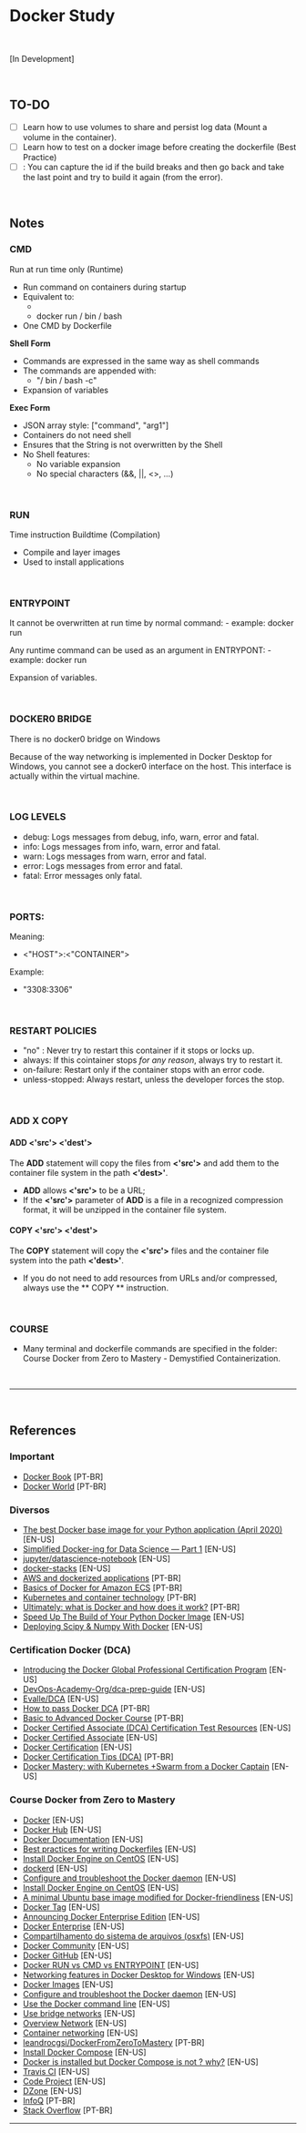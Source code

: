 # Docker Study

</br>

[In Development]

</br>

## TO-DO

- [ ] Learn how to use volumes to share and persist log data (Mount a volume in the container).
- [ ] Learn how to test on a docker image before creating the dockerfile (Best Practice)
- [ ] <none>: You can capture the id if the build breaks and then go back and take the last point and try to build it again (from the error).

<br />

## Notes

### CMD
Run at run time only (Runtime)

- Run command on containers during startup
- Equivalent to:
  - <arguments> <command>
  - docker run <arguments> / bin / bash
- One CMD by Dockerfile

**Shell Form**
- Commands are expressed in the same way as shell commands
- The commands are appended with:
  - "/ bin / bash -c"
- Expansion of variables

**Exec Form**

- JSON array style: ["command", "arg1"]
- Containers do not need shell
- Ensures that the String is not overwritten by the Shell
- No Shell features:
  - No variable expansion
  - No special characters (&&, ||, <>, ...)

</br>

### RUN
Time instruction Buildtime (Compilation)

- Compile and layer images
- Used to install applications

</br>

### ENTRYPOINT
It cannot be overwritten at run time by normal command:
    - example: docker run <arguments> <command>

Any runtime command can be used as an argument in ENTRYPONT:
    - example: docker run <arguments> <command>

Expansion of variables.

</br>

### DOCKER0 BRIDGE
There is no docker0 bridge on Windows

Because of the way networking is implemented in Docker Desktop for Windows, you cannot see a docker0 interface on the host.
This interface is actually within the virtual machine.

</br>

### LOG LEVELS
- debug: Logs messages from debug, info, warn, error and fatal.
- info: Logs messages from info, warn, error and fatal.
- warn: Logs messages from warn, error and fatal.
- error: Logs messages from error and fatal.
- fatal: Error messages only fatal.

</br>

### PORTS:
Meaning:
  - <"HOST">:<"CONTAINER">

Example:
  - "3308:3306" 

</br>

### RESTART POLICIES
- "no" : Never try to restart this container if it stops or locks up.
- always: If this cointainer stops *for any reason*, always try to restart it.
- on-failure: Restart only if the container stops with an error code.
- unless-stopped: Always restart, unless the developer forces the stop.

</br>

### ADD X COPY

#### ADD <'src'> <'dest'>
The **ADD** statement will copy the files from **<'src'>** and add them to the container file system in the path **<'dest>'**.
  - **ADD** allows **<'src'>** to be a URL;
  - If the **<'src'>** parameter of **ADD** is a file in a recognized compression format, it will be unzipped in the container file system.
  
#### COPY <'src'> <'dest'>
The **COPY** statement will copy the **<'src'>** files and the container file system into the path **<'dest>'**.
  - If you do not need to add resources from URLs and/or compressed, always use the ** COPY ** instruction.

</br>

### COURSE
- Many terminal and dockerfile commands are specified in the folder: Course Docker from Zero to Mastery - Demystified Containerization.

</br>

***  

</br>
 
## References

### Important
- [Docker Book](http://stack.desenvolvedor.expert/appendix/docker/comandos.html) [PT-BR]
- [Docker World](https://www.mundodocker.com.br/) [PT-BR]

### Diversos
- [The best Docker base image for your Python application (April 2020)](https://pythonspeed.com/articles/base-image-python-docker-images/) [EN-US]
- [Simplified Docker-ing for Data Science — Part 1](https://becominghuman.ai/docker-for-data-science-part-1-dd41e5ef1d80) [EN-US]
- [jupyter/datascience-notebook](https://hub.docker.com/r/jupyter/datascience-notebook/) [EN-US]
- [docker-stacks](https://github.com/jupyter/docker-stacks) [EN-US]
- [AWS and dockerized applications](https://imasters.com.br/aws/aws-e-as-aplicacoes-dockerizadas) [PT-BR]
- [Basics of Docker for Amazon ECS](https://docs.aws.amazon.com/pt_br/AmazonECS/latest/developerguide/docker-basics.html) [PT-BR]
- [Kubernetes and container technology](https://www.redhat.com/pt-br/topics/containers/what-is-kubernetes#) [PT-BR]
- [Ultimately: what is Docker and how does it work?](https://www.treinaweb.com.br/blog/no-final-das-contas-o-que-e-o-docker-e-como-ele-funciona/) [PT-BR]
- [Speed Up The Build of Your Python Docker Image](https://vsupalov.com/speed-up-python-docker-image-build/) [EN-US]
- [Deploying Scipy & Numpy With Docker](https://medium.com/google-cloud/deploying-scipy-numpy-with-docker-205e9afac3b0) [EN-US]

### Certification Docker (DCA)

- [Introducing the Docker Global Professional Certification Program](https://www.docker.com/blog/introducing-docker-global-professional-certification-program/) [EN-US]
- [DevOps-Academy-Org/dca-prep-guide](https://github.com/DevOps-Academy-Org/dca-prep-guide) [EN-US]
- [Evalle/DCA](https://github.com/Evalle/DCA) [EN-US]
- [How to pass Docker DCA](https://medium.com/@cristianvitortrucco/docker-dca-8be5bb09eb44) [PT-BR] 
- [Basic to Advanced Docker Course](https://ctnovatec.com.br/cursos/trilha-infraestrutura-virtualizacao-e-nuvem/curso-docker-basico-avancado/) [PT-BR] 
- [Docker Certified Associate (DCA) Certification Test Resources](https://djitz.com/certification/docker-certified-associate-dca-certification-test-resources/) [EN-US]
- [Docker Certified Associate](https://credentials.docker.com/66eab09f-95c5-45ba-9bf5-f82923246692) [EN-US]
- [Docker Certification](https://success.docker.com/certification) [EN-US]
- [Docker Certification Tips (DCA)](https://www.jlcp.com.br/docker-dicas-para-certificacao-dca/) [PT-BR]
- [Docker Mastery: with Kubernetes +Swarm from a Docker Captain](https://www.udemy.com/course/docker-mastery/) [EN-US]

### Course Docker from Zero to Mastery

- [Docker](https://www.docker.com/) [EN-US]
- [Docker Hub](https://hub.docker.com/) [EN-US]
- [Docker Documentation](https://docs.docker.com/) [EN-US]
- [Best practices for writing Dockerfiles](https://docs.docker.com/develop/develop-images/dockerfile_best-practices/) [EN-US]
- [Install Docker Engine on CentOS](https://docs.docker.com/engine/install/centos/) [EN-US]
- [dockerd](https://docs.docker.com/engine/reference/commandline/dockerd/) [EN-US]
- [Configure and troubleshoot the Docker daemon](https://docs.docker.com/config/daemon/) [EN-US]
- [Install Docker Engine on CentOS](https://docs.docker.com/engine/install/centos/) [EN-US]
- [A minimal Ubuntu base image modified for Docker-friendliness](https://github.com/phusion/baseimage-docker) [EN-US]
- [Docker Tag](https://docs.docker.com/engine/reference/commandline/tag/) [EN-US]
- [Announcing Docker Enterprise Edition](https://www.docker.com/blog/docker-enterprise-edition/) [EN-US]
- [Docker Enterprise](https://www.mirantis.com/software/docker/docker-enterprise/) [EN-US]
- [Compartilhamento do sistema de arquivos (osxfs)](https://docs.docker.com/docker-for-mac/osxfs/#namespaces) [EN-US]
- [Docker Community](https://www.docker.com/docker-community) [EN-US]
- [Docker GitHub](https://github.com/docker) [EN-US]
- [Docker RUN vs CMD vs ENTRYPOINT](https://goinbigdata.com/docker-run-vs-cmd-vs-entrypoint/) [EN-US]
- [Networking features in Docker Desktop for Windows](https://docs.docker.com/docker-for-windows/networking/) [EN-US]
- [Docker Images](https://docs.docker.com/engine/reference/commandline/images/) [EN-US]
- [Configure and troubleshoot the Docker daemon](https://docs.docker.com/config/daemon/) [EN-US]
- [Use the Docker command line](https://docs.docker.com/engine/reference/commandline/cli/) [EN-US]
- [Use bridge networks](https://docs.docker.com/network/bridge/) [EN-US]
- [Overview Network](https://docs.docker.com/network/) [EN-US]
- [Container networking](https://docs.docker.com/config/containers/container-networking/) [EN-US]
- [leandrocgsi/DockerFromZeroToMastery](https://github.com/leandrocgsi/DockerFromZeroToMastery) [PT-BR]
- [Install Docker Compose](https://docs.docker.com/compose/install/) [EN-US]
- [Docker is installed but Docker Compose is not ? why?](https://stackoverflow.com/questions/36685980/docker-is-installed-but-docker-compose-is-not-why) [EN-US]
- [Travis CI](https://travis-ci.org/) [EN-US]
- [Code Project](https://www.codeproject.com/) [EN-US]
- [DZone](https://dzone.com/) [EN-US]
- [InfoQ](https://www.infoq.com/br/) [PT-BR]
- [Stack Overflow](https://pt.stackoverflow.com/) [PT-BR]

***
